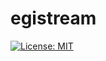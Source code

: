# egistream
[![License: MIT](https://img.shields.io/badge/License-MIT-yellow.svg)](https://github.com/groupylang/mGroupy/blob/master/LICENSE)
